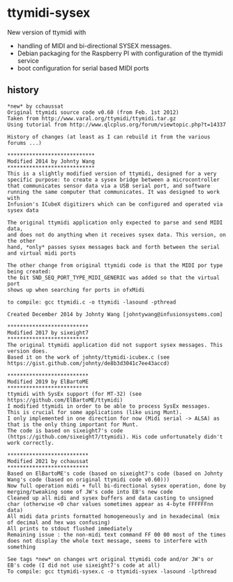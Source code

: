 # ttymidi-sysex
New version of ttymidi with 
 * handling of MIDI and bi-directional SYSEX messages.
 * Debian packaging for the Raspberry PI with configuration of the ttymidi service 
 * boot configuration for serial based MIDI ports

## history

	*new* by cchaussat
	Original ttymidi source code v0.60 (from Feb. 1st 2012)
	Taken from http://www.varal.org/ttymidi/ttymidi.tar.gz
	Using tutorial from http://www.qlcplus.org/forum/viewtopic.php?t=14337

	History of changes (at least as I can rebuild it from the various forums ...)

	****************************
	Modified 2014 by Johnty Wang
	****************************
	This is a slightly modified version of ttymidi, designed for a very
	specific purpose: to create a sysex bridge between a microcontroller
	that communicates sensor data via a USB serial port, and software
	running the same computer that communicates. It was designed to work with
	Infusion's ICubeX digitizers which can be configured and operated via sysex data

	The original ttymidi application only expected to parse and send MIDI data,
	and does not do anything when it receives sysex data. This version, on the other
	hand, *only* passes sysex messages back and forth between the serial and virtual midi ports

	The other change from original ttymidi code is that the MIDI por type being created:
	the bit SND_SEQ_PORT_TYPE_MIDI_GENERIC was added so that the virtual port
	shows up when searching for ports in ofxMidi

	to compile: gcc ttymidi.c -o ttymidi -lasound -pthread

	Created December 2014 by Johnty Wang [johntywang@infusionsystems.com]

	**************************
	Modified 2017 by sixeight7
	**************************
	The original ttymidi application did not support sysex messages. This version does.
	Based it on the work of johnty/ttymidi-icubex.c (see https://gist.github.com/johnty/de8b3d3041c7ee43accd)

	**************************
	Modified 2019 by ElBartoME
	**************************
	ttymidi with SysEx support (for MT-32) (see https://github.com/ElBartoME/ttymidi)
	I modified ttymidi in order to be able to process SysEx messages.
	This is crucial for some applications (like using Munt).
	I only implemented in one direction for now (Midi serial -> ALSA) as that is the only thing important for Munt.
	The code is based on sixeight7's code (https://github.com/sixeight7/ttymidi). His code unfortunately didn't work correctly.

	**************************
	Modified 2021 by cchaussat
	**************************
	Based on ElBartoME's code (based on sixeight7's code (based on Johnty Wang's code (based on original ttymidi code v0.60)))
	Now full operation midi + full bi-directional sysex operation, done by merging/tweaking some of JW's code into EB's new code
	Cleaned up all midi and sysex buffers and data casting to unsigned char (otherwise <0 char values sometimes appear as 4-byte FFFFFFnn data)
	All midi data prints formatted homogeneously and in hexadecimal (mix of decimal and hex was confusing)
	All prints to stdout flushed immediately
	Remaining issue : the non-midi text command FF 00 00 most of the times does not display the whole text message, seems to interfere with something

	See tags *new* on changes wrt original ttymidi code and/or JW's or EB's code (I did not use sixeight7's code at all)
	To compile: gcc ttymidi-sysex.c -o ttymidi-sysex -lasound -lpthread
